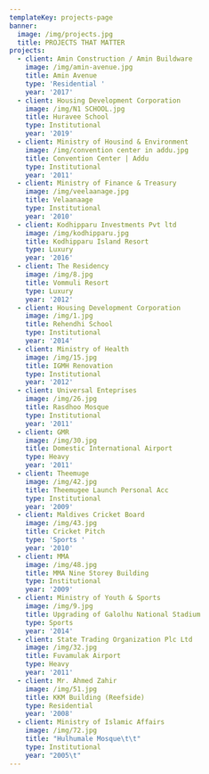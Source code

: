 ```yaml
---
templateKey: projects-page
banner:
  image: /img/projects.jpg
  title: PROJECTS THAT MATTER
projects:
  - client: Amin Construction / Amin Buildware
    image: /img/amin-avenue.jpg
    title: Amin Avenue
    type: 'Residential '
    year: '2017'
  - client: Housing Development Corporation
    image: /img/N1 SCHOOL.jpg
    title: Huravee School
    type: Institutional
    year: '2019'
  - client: Ministry of Housind & Environment
    image: /img/convention center in addu.jpg
    title: Convention Center | Addu
    type: Institutional
    year: '2011'
  - client: Ministry of Finance & Treasury
    image: /img/veelaanage.jpg
    title: Velaanaage
    type: Institutional
    year: '2010'
  - client: Kodhipparu Investments Pvt ltd
    image: /img/kodhipparu.jpg
    title: Kodhipparu Island Resort
    type: Luxury
    year: '2016'
  - client: The Residency
    image: /img/8.jpg
    title: Vommuli Resort
    type: Luxury
    year: '2012'
  - client: Housing Development Corporation
    image: /img/1.jpg
    title: Rehendhi School
    type: Institutional
    year: '2014'
  - client: Ministry of Health
    image: /img/15.jpg
    title: IGMH Renovation
    type: Institutional
    year: '2012'
  - client: Universal Enteprises
    image: /img/26.jpg
    title: Rasdhoo Mosque
    type: Institutional
    year: '2011'
  - client: GMR
    image: /img/30.jpg
    title: Domestic International Airport
    type: Heavy
    year: '2011'
  - client: Theemuge
    image: /img/42.jpg
    title: Theemugee Launch Personal Acc
    type: Institutional
    year: '2009'
  - client: Maldives Cricket Board
    image: /img/43.jpg
    title: Cricket Pitch
    type: 'Sports '
    year: '2010'
  - client: MMA
    image: /img/48.jpg
    title: MMA Nine Storey Building
    type: Institutional
    year: '2009'
  - client: Ministry of Youth & Sports
    image: /img/9.jpg
    title: Upgrading of Galolhu National Stadium
    type: Sports
    year: '2014'
  - client: State Trading Organization Plc Ltd
    image: /img/32.jpg
    title: Fuvamulak Airport
    type: Heavy
    year: '2011'
  - client: Mr. Ahmed Zahir
    image: /img/51.jpg
    title: KKM Building (Reefside)
    type: Residential
    year: '2008'
  - client: Ministry of Islamic Affairs
    image: /img/72.jpg
    title: "Hulhumale Mosque\t\t"
    type: Institutional
    year: "2005\t"
---
```


